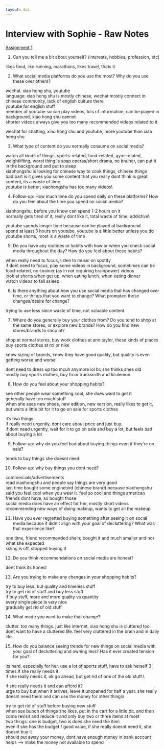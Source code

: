 ```yaml
---
layout: doc
---
```


# Interview with Sophie - Raw Notes

[Assignment 1](/assignments/assignment1#interview-with-sophie-link-to-raw-notes)

1. Can you tell me a bit about yourself? (interests, hobbies, profession, etc)

likes food, like running, marathons, likes travel, thats it

2. What social media platforms do you use the most? Why do you use these over others?

wechat, xiao hong shu, youtube\
language: xiao hong shu is mostly chinese, wechat mostly connect in chinese community, lack of english culture there\
youtube for english stuff\
member of youtube so can play videos, lots of information, can be played in background, xiao hong shu cannot\
shorter videos always give you too many recommended videos related to it

wechat for chatting, xiao hong shu and youtube, more youtube than xiao hong shu

3. What type of content do you normally consume on social media?

watch all kinds of things, sports-related, food-related, gym-related, weightlifting, worst thing is soap operas/short drama, no brainer, can put it in the background and put to sleep\
xiaohongshu is looking for chinese way to cook things, chinese things\
bad part is it gives you some content that you really dont think is great content, its a waste of time\
youtube is better; xiaohongshu has too many videos\

4. Follow-up: How much time do you spend daily on these platforms? How do you feel about the time you spend on social media?

xiaohongshu, before you know can spend 1-2 hours on it\
normally gets tired of it, really dont like it, total waste of time, addictive\

youtube spends longer time because can be played at background\
spend at least 3 hours on youtube, youtube is a little better unless you do youtube shorts, most is a waste of time

5. Do you have any routines or habits with how or when you check social media throughout the day? How do you feel about those habits?

when really need to focus, listen to music on spotify\
if dont need to focus, play some videos in background, sometimes can be food-related, no-brainer (as in not requiring brainpower) videos\
look at shorts when get up, when eating lunch, when eating dinner\
watch videos to fall asleep

6. Is there anything about how you use social media that has changed over time, or things that you want to change? What prompted those changes/desire for change?

trying to use less since waste of time, not valuable content

7. Where do you generally buy your clothes from? Do you tend to shop at the same stores, or explore new brands? How do you find new stores/brands to shop at?

shop at normal stores, buy work clothes at ann taylor, these kinds of places\
buy sports clothes at rci or nike

know sizing of brands, know they have good quality, but quality is even getting worse and worse

dont need to dress up too mcuh anymore lol bc she thinks shes old \
mostly buy sports clothes, buy from tracksmith and lululemon

8. How do you feel about your shopping habits?

see other people wear something cool, she does want to get it\
generally have too much stuff\
when she sees new shoes, new edition, new version, really likes to get it, but waits a little bit for it to go on sale
for sports clothes

it’s two things: \
if really need urgently, dont care about price and just buy. \
if dont need urgently, wait for it to go on sale and buy a lot, but feels bad about buying a lot

9. Follow-up: why do you feel bad about buying things even if they're on sale?

tends to buy things she doesnt need

10. Follow-up: why buy things you dont need?

commercials/advertisements\
read xiaohongshu and people say things are very good\
last time bought some enginebird (chinese brand) because xiaohongshu said you feel cool when you wear it. feel so cool and things american friends dont have, so bought those\
social media does have an effect for her, mostly short videos recommending new ways of doing makeup, wants to get all the makeup

11. Have you ever regretted buying something after seeing it on social media because it didn’t align with your goal of decluttering? What was that experience like?

one time, friend recommended shein; bought it and much smaller and not what she expected\
sizing is off, stopped buying it

12. Do you think recommendations on social media are honest?

dont think its honest

13. Are you trying to make any changes in your shopping habits?

try to buy less, but quality and timeless stuff\
try to get rid of stuff and buy less stuff\
if buy stuff, more and more quality vs quantity\
every single piece is very nice\
gradually get rid of old stuff

14. What made you want to make that change?

clutter. too many things. just like internet, xiao hong shu is cluttered too. dont want to have a cluttered life. feel very cluttered in the brain and in daily life.

15. How do you balance seeing trends for new things on social media with your goal of decluttering and owning less? Has it ever created tension for you?

its hard. especially for her, use a lot of sports stuff, have to ask herself 3 times if she really needs it. \
if she really needs it, ok go ahead, but get rid of one of the old stuff.\

if she really needs it and can afford it? \
urge to buy but when it arrives, leave it unopened for half a year. she really doesnt need them and can use the money for other things\

try to get rid of stuff before buying new stuff\
when see bunch of things she likes, put in the cart for a little bit, and then come revisit and reduce it and only buy two or three items at most\
two things: one is budget, two is does she need the item\
even if she has the budget / good value, if she really doesnt need it, she doesnt buy it\
should put away your money, dont have enough money in bank account helps --> make the money not available to spend
